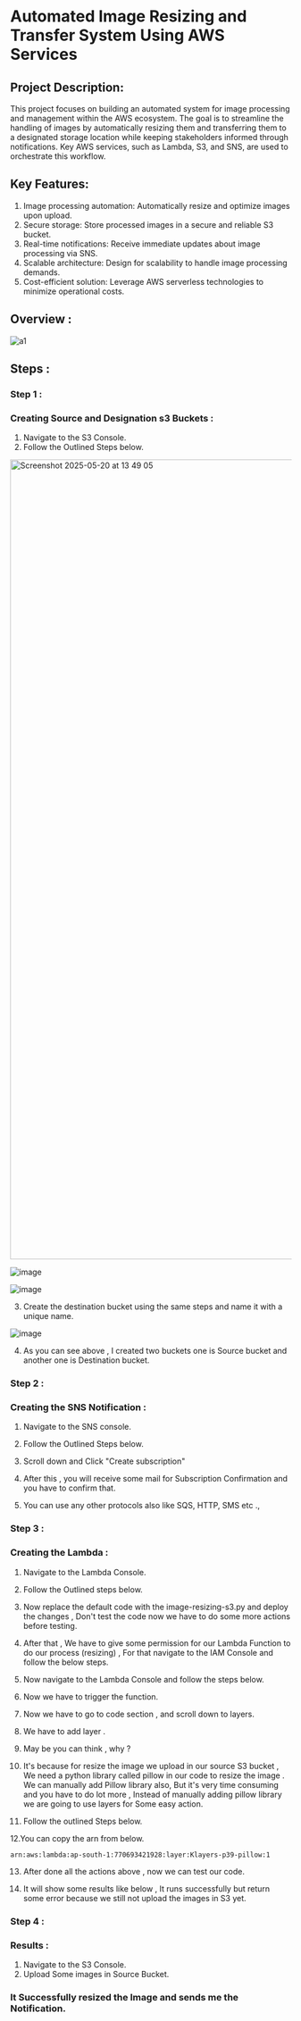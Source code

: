 # Automated Image Resizing and Transfer System Using AWS Services

## Project Description:
This project focuses on building an automated system for image processing and management within the AWS ecosystem. The goal is to streamline the handling of images by automatically resizing them and transferring them to a designated storage location while keeping stakeholders informed through notifications. Key AWS services, such as Lambda, S3, and SNS, are used to orchestrate this workflow.

## Key Features:
1. Image processing automation: Automatically resize and optimize images upon upload.
2. Secure storage: Store processed images in a secure and reliable S3 bucket.
3. Real-time notifications: Receive immediate updates about image processing via SNS.
4. Scalable architecture: Design for scalability to handle image processing demands.
5. Cost-efficient solution: Leverage AWS serverless technologies to minimize operational costs.

## Overview :

![a1](https://github.com/itz-mathesh/image-resizing-using-s3-lambda-and-sns/assets/144098846/d806e90a-365e-4f59-a6ac-2606c74b79e3)






## Steps :
### Step 1 :
### Creating Source and Designation s3 Buckets :

1. Navigate to the S3 Console.
2. Follow the Outlined Steps below.

<img width="1433" alt="Screenshot 2025-05-20 at 13 49 05" src="https://github.com/user-attachments/assets/c2cb33c6-6321-46d1-a6b3-864204e13a33" />

![image](https://github.com/user-attachments/assets/9bc9d759-71e0-40b5-adc6-a2012b827290)

![image](https://github.com/user-attachments/assets/661c5aec-0e29-4445-b929-16209f627c71)

3. Create the destination bucket using the same steps and name it with a unique name.

![image](https://github.com/user-attachments/assets/021fe6ad-1bee-4334-8402-2c9d9725a684)

4. As you can see above , I created two buckets one is Source bucket and another one is Destination bucket.

### Step 2 :
### Creating the SNS Notification :

1. Navigate to the SNS console.
2. Follow the Outlined Steps below.




3. Scroll down and Click "Create subscription" <br>
4. After this , you will receive some mail for Subscription Confirmation and you have to confirm that.<br>
5. You can use any other protocols also like SQS, HTTP, SMS etc .,<br>




### Step 3 :
### Creating the Lambda :

1. Navigate to the Lambda Console.
2. Follow the Outlined steps below.


3. Now replace the default code with the image-resizing-s3.py and deploy the changes , Don't test the code now we have to do some more actions before testing.
4. After that , We have to give some permission for our Lambda Function to do our process (resizing) , For that navigate to the IAM Console and follow the below steps.



5. Now navigate to the Lambda Console and follow the steps below.



6. Now we have to trigger the function.




7. Now we have to go to code section , and scroll down to  layers.<br>
8. We have to add layer .<br>
9. May be you can think , why ?<br>
10. It's because for resize the image we upload in our source S3 bucket , We need a python library called pillow in our code to resize the image . We can manually add Pillow library also, But it's very time consuming and you have to do lot more , Instead of manually adding pillow library we are going to use layers for Some easy action.<br>
11. Follow the outlined Steps below.



12.You can copy the arn from below.

```
arn:aws:lambda:ap-south-1:770693421928:layer:Klayers-p39-pillow:1
```

13. After done all the actions above , now we can test our code.


14. It will show some results like below , It runs successfully but return some error because we still not upload the images in S3 yet.





### Step 4 :
### Results :

1. Navigate to the S3 Console.
2. Upload Some images in  Source Bucket.



### It Successfully resized the Image and sends me the Notification.


